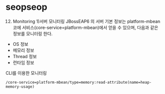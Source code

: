 # seopseop
12. Monitoring
1)서버 모니터링
JBossEAP6 의 서버 기본 정보는 platform-mbean 코에 서비스(core-service=platform-mbean)에서 얻을 수 있으며, 다음과 같은 정보를 모니터링 한다.

* OS 정보
* 메모리 정보
* Thread 정보
* 런타임 정보


CLI를 이용한 모니터링

```
/core-service=platform-mbean/type=memory:read-attribute(name=heap-memory-usage)
```
